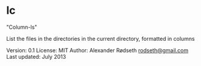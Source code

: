lc
==

"Column-ls"

List the files in the directories in the current directory, formatted in columns

Version: 0.1
License: MIT
Author: Alexander Rødseth <rodseth@gmail.com>
Last updated: July 2013

